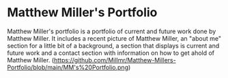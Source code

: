 # Matthew Miller's Portfolio

Matthew Miller's portfolio is a portfolio of current and future work done by Matthew Miller. It includes a recent picture of Matthew Miller, an "about me" section for a little bit of a background, a section that displays is current and future work and a contact section with information on how to get ahold of Matthew Miller. 
(https://github.com/Millmr/Matthew-Millers-Portfolio/blob/main/MM's%20Portfolio.png)

